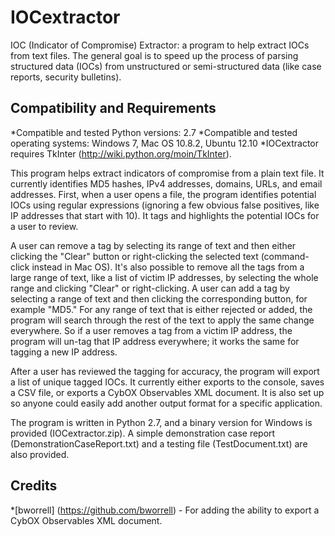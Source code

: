 IOCextractor
============

IOC (Indicator of Compromise) Extractor: a program to help extract IOCs from text files. The general goal is to speed up the process of parsing structured data (IOCs) from unstructured or semi-structured data (like case reports, security bulletins). 

Compatibility and Requirements
------------------------------
*Compatible and tested Python versions: 2.7
*Compatible and tested operating systems: Windows 7, Mac OS 10.8.2, Ubuntu 12.10
*IOCextractor requires TkInter (http://wiki.python.org/moin/TkInter). 

This program helps extract indicators of compromise from a plain text file. It currently identifies MD5 hashes, IPv4 addresses, domains, URLs, and email addresses. First, when a user opens a file, the program identifies potential IOCs using regular expressions (ignoring a few obvious false positives, like IP addresses that start with 10). It tags and highlights the potential IOCs for a user to review. 

A user can remove a tag by selecting its range of text and then either clicking the "Clear" button or right-clicking the selected text (command-click instead in Mac OS). It's also possible to remove all the tags from a large range of text, like a list of victim IP addresses, by selecting the whole range and clicking "Clear" or right-clicking. A user can add a tag by selecting a range of text and then clicking the corresponding button, for example "MD5." For any range of text that is either rejected or added, the program will search through the rest of the text to apply the same change everywhere. So if a user removes a tag from a victim IP address, the program will un-tag that IP address everywhere; it works the same for tagging a new IP address. 

After a user has reviewed the tagging for accuracy, the program will export a list of unique tagged IOCs. It currently either exports to the console, saves a CSV file, or exports a CybOX Observables XML document. It is also set up so anyone could easily add another output format for a specific application. 

The program is written in Python 2.7, and a binary version for Windows is provided (IOCextractor.zip). A simple demonstration case report (DemonstrationCaseReport.txt) and a testing file (TestDocument.txt) are also provided. 

Credits
------
*[bworrell] (https://github.com/bworrell) - For adding the ability to export a CybOX Observables XML document. 